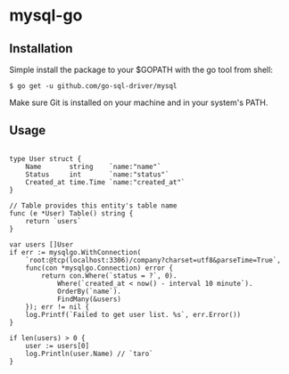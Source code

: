 # mysql-go
## Installation
Simple install the package to your $GOPATH with the go tool from shell:
```
$ go get -u github.com/go-sql-driver/mysql
```
Make sure Git is installed on your machine and in your system's PATH.

## Usage

```$xslt

type User struct {
	Name       string    `name:"name"`
	Status     int       `name:"status"`
	Created_at time.Time `name:"created_at"`
}

// Table provides this entity's table name
func (e *User) Table() string {
	return `users`
}

var users []User
if err := mysqlgo.WithConnection(
    `root:@tcp(localhost:3306)/company?charset=utf8&parseTime=True`,
    func(con *mysqlgo.Connection) error {
        return con.Where(`status = ?`, 0).
            Where(`created_at < now() - interval 10 minute`).
            OrderBy(`name`).
            FindMany(&users)
    }); err != nil {
    log.Printf(`Failed to get user list. %s`, err.Error())
}

if len(users) > 0 {
    user := users[0]
    log.Println(user.Name) // `taro`
}
```